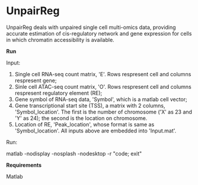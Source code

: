# UnpairReg
UnpairReg deals with unpaired single cell multi-omics data, providing accurate estimation of cis-regulatory network and gene expression for cells in which chromatin accessibility is available.

**Run**

Input:
1. Single cell RNA-seq count matrix, 'E'. Rows respresent cell and columns respresent gene;
2. Sinle cell ATAC-seq count matrix, 'O'. Rows respresent cell and columns respresent regulatory element (RE); 
3. Gene symbol of RNA-seq data, 'Symbol', which is a matlab cell vector;
4. Gene transcriptional start site (TSS), a matrix with 2 columns, 'Symbol_location'. The first is the number of chromosome ('X' as 23 and 'Y' as 24); the second is the location on chromosome.
5.  Location of  RE, 'Peak_location', whose format is same as 'Symbol_location'.
All inputs above are embedded into 'Input.mat'.

Run:

matlab -nodisplay -nosplash -nodesktop -r "code; exit"

**Requirements**

Matlab
